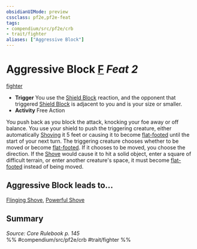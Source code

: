 ```yaml
---
obsidianUIMode: preview
cssclass: pf2e,pf2e-feat
tags:
- compendium/src/pf2e/crb
- trait/fighter
aliases: ["Aggressive Block"]
---
```

# Aggressive Block  [F](../../rules/core-rulebook/chapter-9-playing-the-game.md#Actions "Free Action") *Feat 2*  
[fighter](../../rules/traits/fighter.md)  

- **Trigger** You use the [Shield Block](shield-block.md) reaction, and the opponent that triggered [Shield Block](shield-block.md) is adjacent to you and is your size or smaller.
- **Activity** Free Action

You push back as you block the attack, knocking your foe away or off balance. You use your shield to push the triggering creature, either automatically [Shoving](../../rules/actions/shove.md) it 5 feet or causing it to become [flat-footed](../../rules/conditions.md#Flat-footed) until the start of your next turn. The triggering creature chooses whether to be moved or become [flat-footed](../../rules/conditions.md#Flat-footed). If it chooses to be moved, you choose the direction. If the [Shove](../../rules/actions/shove.md) would cause it to hit a solid object, enter a square of difficult terrain, or enter another creature's space, it must become [flat-footed](../../rules/conditions.md#Flat-footed) instead of being moved.

## Aggressive Block leads to...

[Flinging Shove](flinging-shove.md), [Powerful Shove](powerful-shove.md)

## Summary

*Source: Core Rulebook p. 145*  
%% #compendium/src/pf2e/crb #trait/fighter %%